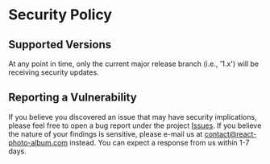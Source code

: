 # Security Policy

## Supported Versions

At any point in time, only the current major release branch (i.e., '1.x') will
be receiving security updates.

## Reporting a Vulnerability

If you believe you discovered an issue that may have security implications,
please feel free to open a bug report under the project
[Issues](https://github.com/igordanchenko/react-photo-album/issues). If you
believe the nature of your findings is sensitive, please e-mail us at
contact@react-photo-album.com instead. You can expect a response from us within
1-7 days.
